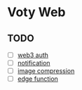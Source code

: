 # Voty Web

## TODO

- [ ] [web3 auth](https://authjs.dev/guides/providers/credentials#example---web3--signin-with-ethereum)
- [ ] [notification](https://tailwindui.com/components/application-ui/overlays/notifications)
- [ ] [image compression](https://www.npmjs.com/package/browser-image-compression)
- [ ] [edge function](https://vercel.com/docs/concepts/functions/edge-functions)
